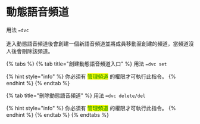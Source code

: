 # 動態語音頻道

用法 `=dvc`\
\
進入動態語音頻道後會創建一個新語音頻道並將成員移動至創建的頻道，當頻道沒人後會刪除該頻道。

{% tabs %}
{% tab title="創建動態語音頻道入口" %}
用法 `=dvc set`

{% hint style="info" %}
你必須有 <mark style="color:green;">管理頻道</mark> 的權限才可執行此指令。
{% endhint %}
{% endtab %}

{% tab title="刪除動態語音頻道" %}
用法 `=dvc delete/del`

{% hint style="info" %}
你必須有 <mark style="color:green;">管理頻道</mark> 的權限才可執行此指令。
{% endhint %}
{% endtab %}
{% endtabs %}
